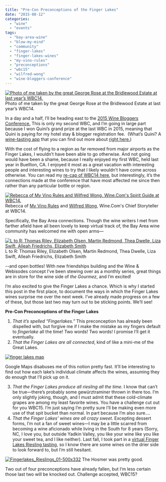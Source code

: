```yaml
---
title: "Pre-Con Preconceptions of the Finger Lakes"
date: "2015-08-12"
categories:
  - "wine"
  - "events"
tags:
  - "bay-area-wine"
  - "blow-my-mind"
  - "community"
  - "finger-lakes"
  - "finger-lakes-wines"
  - "my-vino-rules"
  - "preconceptions"
  - "wbc15"
  - "wilfred-wong"
  - "wine-bloggers-conference"
---
```





<div class="caption">

[![Photo of me taken by the great George Rose at the Bridlewood Estate at last year’s WBC14.](http://s3.amazonaws.com/thegourmez-wpmedia/2015/08/george-rose-shot-500x402.jpg)](http://s3.amazonaws.com/thegourmez-wpmedia/2015/08/george-rose-shot.jpg) Photo of me taken by the great George Rose at the Bridlewood Estate at last year’s WBC14.</div>


In a day and a half, I’ll be heading east to the [2015 Wine Bloggers Conference.](http://winebloggersconference.org/) This is only my second WBC, and I’m going in large part because I won Quini’s grand prize at the last WBC in 2015, meaning that Quini is paying for my hotel stay & blogger registration fee.  (What’s Quini? A [wine-tasting app](https://quiniwine.com/) that you can find out more about [right here.](http://thegourmez.com/2014/08/19/the-quini-app-and-my-changing-wine-reviews/))

With the cost of flying to a region as far removed from major airports as the Finger Lakes, I wouldn’t have been able to go otherwise. And not going would have been a shame, because I really enjoyed my first WBC, held last year in Buellton, CA. I enjoyed it most as a great vacation with interesting people and interesting wines to try that I likely wouldn’t have come across otherwise. You can read my [re-cap of WBC14 here](http://thegourmez.com/2014/07/22/wbc14-thoughts-wine-bloggers-conference/), but interestingly, it’s the connections made at the conference that have most affected me since then rather than any particular bottle or region.




<div class="caption">

[![Rebecca of My Vino Rules and Wilfred Wong, Wine.Com's Spirit Guide at WBC14.](http://s3.amazonaws.com/thegourmez-wpmedia/2014/07/WBC_14_147-300x200.jpg)](http://s3.amazonaws.com/thegourmez-wpmedia/2014/07/WBC_14_147.jpg) Rebecca of [My Vino Rules](http://myvinorules.com/vinorules/) and [Wilfred Wong,](https://www.facebook.com/Wilffred) Wine.Com's Chief Storyteller at WBC14.</div>


Specifically, the Bay Area connections. Though the wine writers I met from farther afield have all been lovely to keep virtual track of, the Bay Area wine community has welcomed me with open arms—




<div class="caption">

[![L to R: Thomas Riley, Elizabeth Olsen, Martin Redmond, Thea Dwelle, Liza Swift, Alleah Friedrichs, Elizabeth Smith](http://s3.amazonaws.com/thegourmez-wpmedia/2015/07/Bliss_Imports_007-500x334.jpg)](http://s3.amazonaws.com/thegourmez-wpmedia/2015/07/Bliss_Imports_007.jpg) L to R: Thomas Riley, Elizabeth Olsen, Martin Redmond, Thea Dwelle, Liza Swift, Alleah Friedrichs, Elizabeth Smith</div>


\--and open bottles! With new friendships building and the Wine & Webisodes concept I’ve been stewing over as a monthly series, great things are in store for the wine side of _the Gourmez_, and I’m excited!

I’m also excited to give the Finger Lakes a chance. Which is why I started this post in the first place, to document the ways in which the Finger Lakes wines surprise me over the next week. I’ve already made progress on a few of these, but those last two may turn out to be sticking points. We’ll see!

**Pre-Con Preconceptions of the Finger Lakes**

1. _That it’s spelled “Fingerlakes.”_ This preconception has already been dispelled with, but forgive me if I make the mistake as my fingers default to _fingerlake_ all the time! Two words! Two words! I promise I’ll get it eventually.
2. _That the Finger Lakes are all connected_, kind of like a mini-me of the Great Lakes.

[![finger lakes map](http://s3.amazonaws.com/thegourmez-wpmedia/2015/08/finger-lakes-map-500x254.jpg)](http://s3.amazonaws.com/thegourmez-wpmedia/2015/08/finger-lakes-map.jpg)

Google Maps disabuses me of this notion pretty fast. It’ll be interesting to find out how each lake’s individual climate affects the wines, assuming they do enough that I’ll pick up on it.

3. _That the Finger Lakes produce all riesling all the time._ I know that can’t be true—there’s probably some gewürztraminer thrown in there too. I’m only slightly joking, though, and I must admit that these cold-climate grapes are among my least favorite wines. You have a challenge cut out for you WBC15. I’m just saying I’m pretty sure I’ll be making even more use of that spit bucket than normal. In part because I’m also sure….
4. _That the Finger Lakes’ wines are all crazy sweet_. Excepting dessert forms, I’m not a fan of sweet wines—I may be a little scarred from becoming a wine aficionado while living in the South for 8 years (Sorry, NC, I love you, but outside Yadkin Valley, you like your wine like you like your sweet tea, and I like neither). Last fall, I took part in a [virtual Finger Lakes Riesling tasting](http://thegourmez.com/2014/09/27/finger-lakes-2013-riesling-launch-live-on-twitter-and-facebook/), so I know there are some wines on the drier side to look forward to, but I’m still hesitant.




<div class="caption">

[![Fingerlakes_Rieslings_01-500x332](http://s3.amazonaws.com/thegourmez-wpmedia/2014/09/Fingerlakes_Rieslings_01-500x332.jpg)](http://s3.amazonaws.com/thegourmez-wpmedia/2014/09/Fingerlakes_Rieslings_01-500x332.jpg) The Hosmer was pretty good.</div>


Two out of four preconceptions have already fallen, but I’m less certain those last two will be knocked out. Challenge accepted, WBC15?
